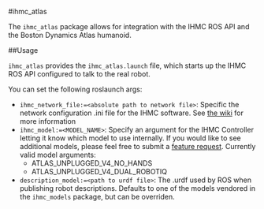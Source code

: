 #ihmc\_atlas

The `ihmc_atlas` package allows for integration with the IHMC ROS API and the Boston Dynamics Atlas humanoid.

##Usage

`ihmc_atlas` provides the `ihmc_atlas.launch` file, which starts up the IHMC ROS API configured to talk to the real robot.

You can set the following roslaunch args:

- `ihmc_network_file:=<absolute path to network file>`: Specific the network configuration .ini file for the IHMC software. See [the wiki](https://bitbucket.org/ihmcrobotics/ihmc_ros/wiki/network-config) for more information
- `ihmc_model:=<MODEL_NAME>`: Specify an argument for the IHMC Controller letting it know which model to use internally. If you would like to see additional models, please feel free to submit a [feature request](https://bitbucket.org/ihmcrobotics/ihmc_ros/issues/new). Currently valid model arguments:
  - ATLAS\_UNPLUGGED\_V4\_NO\_HANDS
  - ATLAS\_UNPLUGGED\_V4\_DUAL\_ROBOTIQ
- `description_model:=<path to urdf file>`: The .urdf used by ROS when publishing robot descriptions. Defaults to one of the models vendored in the `ihmc_models` package, but can be overriden.
